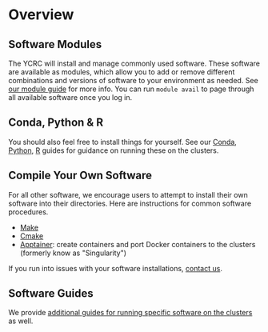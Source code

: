 # Overview

## Software Modules

The YCRC will install and manage commonly used software. These software are available as modules, which allow you to add or remove different combinations and versions of software to your environment as needed. See [our module guide](/applications/modules) for more info. You can run `module avail` to page through all available software once you log in.

## Conda, Python & R

You should also feel free to install things for yourself. See our [Conda](/clusters-at-yale/guides/conda), [Python](/clusters-at-yale/guides/python/), [R](/clusters-at-yale/guides/r) guides for guidance on running these on the clusters.

## Compile Your Own Software

For all other software, we encourage users to attempt to install their own software into their directories. Here are instructions for common software procedures.

- [Make](/applications/compile/#autotools-configuremake)
- [Cmake](/applications/compile/#cmake)
- [Apptainer](/clusters-at-yale/guides/containers): create containers and port Docker containers to the clusters (formerly know as "Singularity")

If you run into issues with your software installations, [contact us](/#get-help).

## Software Guides

We provide [additional guides for running specific software on the clusters](/clusters-at-yale/guides/) as well.

